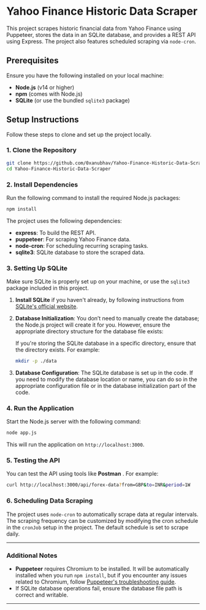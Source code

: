 # Yahoo Finance Historic Data Scraper

This project scrapes historic financial data from Yahoo Finance using Puppeteer, stores the data in an SQLite database, and provides a REST API using Express. The project also features scheduled scraping via `node-cron`.

## Prerequisites

Ensure you have the following installed on your local machine:

- **Node.js** (v14 or higher)
- **npm** (comes with Node.js)
- **SQLite** (or use the bundled `sqlite3` package)

## Setup Instructions

Follow these steps to clone and set up the project locally.

### 1. Clone the Repository

```bash
git clone https://github.com/0xanubhav/Yahoo-Finance-Historic-Data-Scraper.git
cd Yahoo-Finance-Historic-Data-Scraper
```

### 2. Install Dependencies

Run the following command to install the required Node.js packages:

```bash
npm install
```

The project uses the following dependencies:

- **express**: To build the REST API.
- **puppeteer**: For scraping Yahoo Finance data.
- **node-cron**: For scheduling recurring scraping tasks.
- **sqlite3**: SQLite database to store the scraped data.

### 3. Setting Up SQLite

Make sure SQLite is properly set up on your machine, or use the `sqlite3` package included in this project.

1. **Install SQLite** if you haven't already, by following instructions from [SQLite's official website](https://www.sqlite.org/download.html).
   
2. **Database Initialization**: You don’t need to manually create the database; the Node.js project will create it for you. However, ensure the appropriate directory structure for the database file exists:

   If you're storing the SQLite database in a specific directory, ensure that the directory exists. For example:

   ```bash
   mkdir -p ./data
   ```

3. **Database Configuration**: The SQLite database is set up in the code. If you need to modify the database location or name, you can do so in the appropriate configuration file or in the database initialization part of the code.



### 4. Run the Application

Start the Node.js server with the following command:

```bash
node app.js
```

This will run the application on `http://localhost:3000`.

### 5. Testing the API

You can test the API using tools like **Postman** . For example:

```bash
curl http://localhost:3000/api/forex-data?from=GBP&to=INR&period=1W
```

### 6. Scheduling Data Scraping

The project uses `node-cron` to automatically scrape data at regular intervals. The scraping frequency can be customized by modifying the cron schedule in the `cronJob` setup in the project. The default schedule is set to scrape daily.

---

### Additional Notes

- **Puppeteer** requires Chromium to be installed. It will be automatically installed when you run `npm install`, but if you encounter any issues related to Chromium, follow [Puppeteer's troubleshooting guide](https://github.com/puppeteer/puppeteer/blob/main/docs/troubleshooting.md).
- If SQLite database operations fail, ensure the database file path is correct and writable.

---
